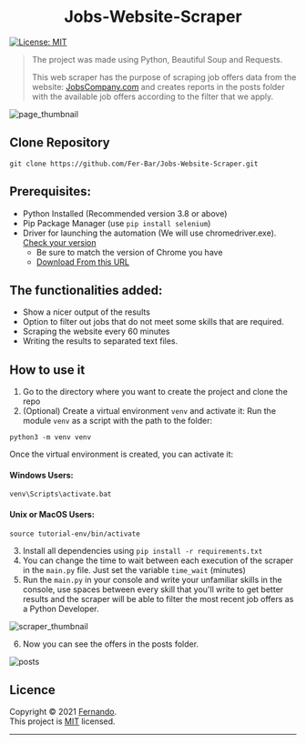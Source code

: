 <h1 align="center">Jobs-Website-Scraper</h1>
<p>
  <a href="LICENSE" target="_blank">
    <img alt="License: MIT" src="https://img.shields.io/badge/License-MIT-yellow.svg" />
  </a>

</p>

> The project was made using Python, Beautiful Soup and Requests.</br>
> 
> This web scraper has the purpose of scraping job offers data from the website: [JobsCompany.com](https://timesjobs.com) and creates reports in the posts folder with the available job offers according to the filter that we apply.

![page_thumbnail](https://user-images.githubusercontent.com/90936639/154578340-d207f7f9-4248-4e1e-9ed0-ce00b1fc2596.png)

## Clone Repository

```
git clone https://github.com/Fer-Bar/Jobs-Website-Scraper.git
```
## Prerequisites:
 - Python Installed (Recommended version 3.8 or above)
 - Pip Package Manager (use `pip install selenium`)
 - Driver for launching the automation (We will use chromedriver.exe). [Check your version](https://chrome://version/)
   - Be sure to match the version of Chrome you have
   - [Download From this URL](https://chromedriver.storage.googleapis.com/index.html)
   
## The functionalities added:
- Show a nicer output of the results
- Option to filter out jobs that do not meet some skills that are required.
- Scraping the website every 60 minutes
- Writing the results to separated text files.

## How to use it
1. Go to the directory where you want to create the project and clone the repo
2. (Optional) Create a virtual environment `venv` and activate it:
Run the module `venv` as a script with the path to the folder:
```
python3 -m venv venv
``` 
Once the virtual environment is created, you can activate it:

#### Windows Users:
```
venv\Scripts\activate.bat
``` 
#### Unix or MacOS Users:
```
source tutorial-env/bin/activate
``` 
3. Install all dependencies using `pip install -r requirements.txt`
4. You can change the time to wait between each execution of the scraper in the `main.py` file. Just set the variable `time_wait` (minutes)
5. Run the `main.py` in your console and write your unfamiliar skills in the console, use spaces between every skill that you'll write to get better results and the scraper will be able to filter the most recent job offers as a Python Developer.

![scraper_thumbnail](https://user-images.githubusercontent.com/90936639/154587102-4311b861-9b7e-4eb4-90fe-47a97b248bb1.png)

6. Now you can see the offers in the posts folder.

![posts](https://user-images.githubusercontent.com/90936639/165430651-226df06f-22e1-4c1a-9b53-0918adf6d060.png)

## Licence

Copyright © 2021 [Fernando](https://github.com/Fer-Bar).<br />
This project is [MIT](LICENSE) licensed.

***

